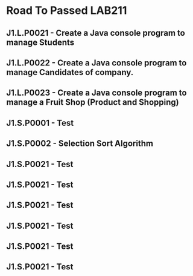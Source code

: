 # Road To Passed LAB211

## J1.L.P0021 - Create a Java console program to manage Students
## J1.L.P0022 - Create a Java console program to manage Candidates of company. 
## J1.L.P0023 - Create a Java console program to manage a Fruit Shop (Product and Shopping)
## J1.S.P0001 - Test
## J1.S.P0002 - Selection Sort Algorithm
## J1.S.P0021 - Test
## J1.S.P0021 - Test
## J1.S.P0021 - Test
## J1.S.P0021 - Test
## J1.S.P0021 - Test
## J1.S.P0021 - Test
